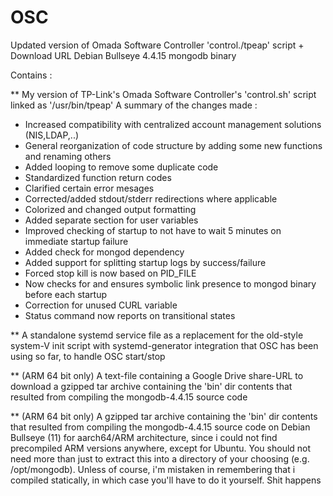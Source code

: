 # OSC

Updated version of Omada Software Controller 'control./tpeap' script + Download URL Debian Bullseye 4.4.15 mongodb binary

Contains :

** My version of TP-Link's Omada Software Controller's 'control.sh' script linked as '/usr/bin/tpeap'
   A summary of the changes made :

 - Increased compatibility with centralized account management solutions (NIS,LDAP,..)
 - General reorganization of code structure by adding some new functions and renaming others
 - Added looping to remove some duplicate code
 - Standardized function return codes
 - Clarified certain error mesages
 - Corrected/added stdout/stderr redirections where applicable
 - Colorized and changed output formatting
 - Added separate section for user variables
 - Improved checking of startup to not have to wait 5 minutes on immediate startup failure
 - Added check for mongod dependency
 - Added support for splitting startup logs by success/failure
 - Forced stop kill is now based on PID_FILE
 - Now checks for and ensures symbolic link presence to mongod binary before each startup
 - Correction for unused CURL variable
 - Status command now reports on transitional states

** A standalone systemd service file as a replacement for the old-style system-V init script with systemd-generator integration
   that OSC has been using so far, to handle OSC start/stop
  

** (ARM 64 bit only) A text-file containing a Google Drive share-URL to download a gzipped tar archive containing the 'bin' dir contents that resulted from compiling      the mongodb-4.4.15 source code

** (ARM 64 bit only) A gzipped tar archive containing the 'bin' dir contents that resulted from compiling the mongodb-4.4.15 source code
  on Debian Bullseye (11) for aarch64/ARM architecture, since i could not find precompiled ARM versions anywhere, except for Ubuntu.
  You should not need more than just to extract this into a directory of your choosing (e.g. /opt/mongodb).
  Unless of course, i'm mistaken in remembering that i compiled statically, in which case you'll have to do it yourself. Shit happens
